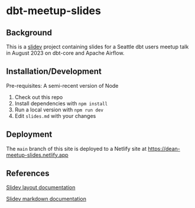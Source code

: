 # dbt-meetup-slides

## Background

This is a [slidev](https://sli.dev) project containing slides for a Seattle dbt users meetup talk in August 2023 on dbt-core and Apache Airflow.

## Installation/Development

Pre-requisites: A semi-recent version of Node

1. Check out this repo
2. Install dependencies with `npm install`
3. Run a local version with `npm run dev`
4. Edit `slides.md` with your changes

## Deployment

The `main` branch of this site is deployed to a Netlify site at https://dean-meetup-slides.netlify.app

## References

[Slidev layout documentation](https://sli.dev/builtin/layouts.html)

[Slidev markdown documentation](https://sli.dev/guide/syntax.html)
